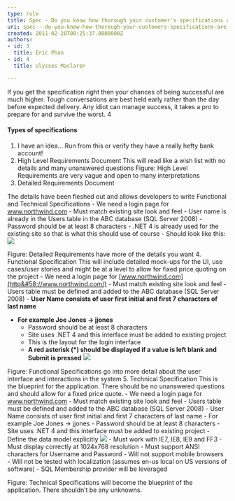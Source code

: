 ```yaml
---
type: rule
title: Spec - Do you know how thorough your customer's specifications are? (There are 5 levels)
uri: spec---do-you-know-how-thorough-your-customers-specifications-are-there-are-5-levels
created: 2011-02-28T08:25:37.0000000Z
authors:
- id: 3
  title: Eric Phan
- id: 4
  title: Ulysses Maclaren

---
```


 If you get the specification right then your chances of being successful are much higher. Tough conversations are best held early rather than the day before expected delivery. Any idiot can manage success, it takes a pro to prepare for and survive the worst. 4 
#### Types of specifications

1. I have an idea… 
Run from this
or
verify they have a really hefty bank account!
2. High Level Requirements Document
This will read like a wish list with no details and many unanswered questions
Figure: High Level Requirements are very vague and open to many interpretations
3. Detailed Requirements Document

The details have been fleshed out and allows developers to write Functional and Technical Specifications
    - We need a login page for www.northwind.com
    - Must match existing site look and feel
    - User name is already in the Users table in the ABC database (SQL Server 2008)
    - Password should be at least 8 characters
    - .NET 4 is already used for the existing site so that is what this should use of course
    - Should look like this:
![](/Management/RulesToBetterProjectManagement/PublishingImages/LoginInterface.jpg)

Figure: Detailed Requirements have more of the details you want
4. Functional Specification 
This will include detailed mock-ups for the UI, use cases/user stories and might be at a level to allow for fixed price quoting on the project
    - We need a login page for [www.northwind.com](http&#58;//www.northwind.com/)
    - Must match existing site look and feel
    - Users table must be defined and added to the ABC database (SQL Server 2008)
    - **User Name consists of user first initial and first 7 characters of last name**
- **For example Joe Jones -&gt; jjones**
    - Password should be at least 8 characters
    - Site uses .NET 4 and this interface must be added to existing project
    - This is the layout for the login interface
    - **A red asterisk (\*) should be displayed if a value is left blank and Submit is pressed**
![](/Management/RulesToBetterProjectManagement/PublishingImages/LoginInterface.jpg)

Figure: Functional Specifications go into more detail about the user interface and interactions in the system
5. Technical Specification 
This is the blueprint for the application. There should be no unanswered questions and should allow for a fixed price quote.
    - We need a login page for www.northwind.com
    - Must match existing site look and feel
    - Users table must be defined and added to the ABC database (SQL Server 2008)
    - User Name consists of user first initial and first 7 characters of last name
    - For example Joe Jones -&gt; jjones
    - Password should be at least 8 characters
    - Site uses .NET 4 and this interface must be added to existing project
    - Define the data model explicitly
![](/Management/RulesToBetterProjectManagement/PublishingImages/Table.jpg)
    - Must work with IE7, IE8, IE9 and FF3
    - Must display correctly at 1024x768 resolution
    - Must support ANSI characters for Username and Password
    - Will not support mobile browsers
    - Will not be tested with localization (assumes en-us local on US versions of software)
    - SQL Membership provider will be leveraged

Figure: Technical Specifications will become the blueprint of the application. There shouldn’t be any unknowns.


